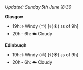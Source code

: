 *Updated: Sunday 5th June 18:30*

**Glasgow**

* 19h: :cyclone: Windy (:partly_sunny:) [:cyclone:(:sunny:) as of 9h]
* 20h - 6h: :cloud: Cloudy

**Edinburgh**

* 19h: :cyclone: Windy (:partly_sunny:) [:cyclone:(:sunny:) as of 9h]
* 20h - 6h: :cloud: Cloudy
